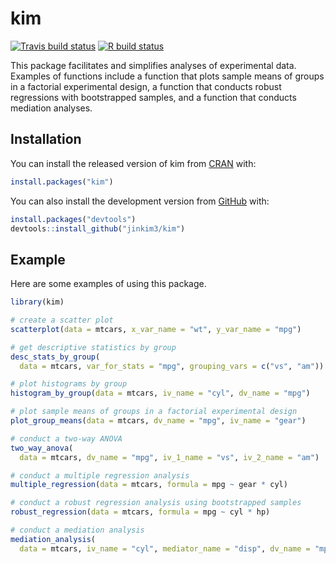 
<!-- README.md is generated from README.Rmd. Please edit that file -->

# kim

<!-- badges: start -->

[![Travis build
status](https://travis-ci.com/jinkim3/kim.svg?branch=master)](https://travis-ci.com/jinkim3/kim)
[![R build
status](https://github.com/jinkim3/kim/workflows/R-CMD-check/badge.svg)](https://github.com/jinkim3/kim/actions)
<!-- badges: end -->

This package facilitates and simplifies analyses of experimental data.
Examples of functions include a function that plots sample means of
groups in a factorial experimental design, a function that conducts
robust regressions with bootstrapped samples, and a function that
conducts mediation analyses.

## Installation

You can install the released version of kim from
[CRAN](https://CRAN.R-project.org) with:

``` r
install.packages("kim")
```

You can also install the development version from
[GitHub](https://github.com/) with:

``` r
install.packages("devtools")
devtools::install_github("jinkim3/kim")
```

## Example

Here are some examples of using this package.

``` r
library(kim)

# create a scatter plot
scatterplot(data = mtcars, x_var_name = "wt", y_var_name = "mpg")

# get descriptive statistics by group
desc_stats_by_group(
  data = mtcars, var_for_stats = "mpg", grouping_vars = c("vs", "am"))

# plot histograms by group
histogram_by_group(data = mtcars, iv_name = "cyl", dv_name = "mpg")

# plot sample means of groups in a factorial experimental design
plot_group_means(data = mtcars, dv_name = "mpg", iv_name = "gear")

# conduct a two-way ANOVA
two_way_anova(
  data = mtcars, dv_name = "mpg", iv_1_name = "vs", iv_2_name = "am")

# conduct a multiple regression analysis
multiple_regression(data = mtcars, formula = mpg ~ gear * cyl)

# conduct a robust regression analysis using bootstrapped samples
robust_regression(data = mtcars, formula = mpg ~ cyl * hp)

# conduct a mediation analysis
mediation_analysis(
  data = mtcars, iv_name = "cyl", mediator_name = "disp", dv_name = "mpg")
```
